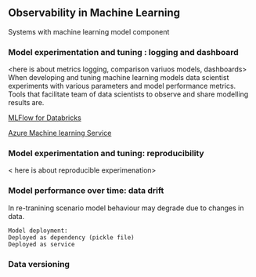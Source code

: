 ## Observability in Machine Learning

Systems with machine learning model component 

### Model experimentation and tuning : logging and dashboard
<here is about metrics logging, comparison variuos models, dashboards>
When developing and tuning machine learning models data scientist experiments with various parameters
and model performance metrics. 
Tools that facilitate team of data scientists to observe and share modelling results are.

[MLFlow for Databricks](https://docs.microsoft.com/en-us/azure/databricks/applications/mlflow/)
<here is best practice to observe model behaiviour using MLFlow>

[Azure Machine learning Service](https://ml.azure.com/)
<here is best practice to observe model behaiviour using AML>

### Model experimentation and tuning: reproducibility  

< here is about reproducible experimenation>  

### Model performance over time: data drift
In re-tranining scenario model behaviour may degrade due to changes in data.
<here is how to observe and report model performance in production>  

    Model deployment:
    Deployed as dependency (pickle file)  
    Deployed as service


### Data versioning









